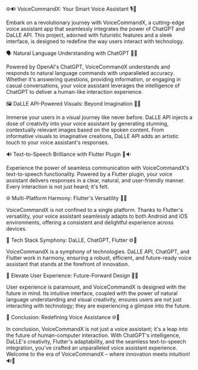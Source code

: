 
🌐🔊 VoiceCommandX: Your Smart Voice Assistant 🎙️🚀

Embark on a revolutionary journey with VoiceCommandX, a cutting-edge voice assistant app that seamlessly integrates the power of ChatGPT and DaLLE API. This project, adorned with futuristic features and a sleek interface, is designed to redefine the way users interact with technology.

🗣️ Natural Language Understanding with ChatGPT 🤖🌐

Powered by OpenAI's ChatGPT, VoiceCommandX understands and responds to natural language commands with unparalleled accuracy. Whether it's answering questions, providing information, or engaging in casual conversations, your voice assistant leverages the intelligence of ChatGPT to deliver a human-like interaction experience.

🖼️ DaLLE API-Powered Visuals: Beyond Imagination 🎨💡

Immerse your users in a visual journey like never before. DaLLE API injects a dose of creativity into your voice assistant by generating stunning, contextually relevant images based on the spoken content. From informative visuals to imaginative creations, DaLLE API adds an artistic touch to your voice assistant's responses.

🔊 Text-to-Speech Brilliance with Flutter Plugin 🚀🔉

Experience the power of seamless communication with VoiceCommandX's text-to-speech functionality. Powered by a Flutter plugin, your voice assistant delivers responses in a clear, natural, and user-friendly manner. Every interaction is not just heard; it's felt.

🌐 Multi-Platform Harmony: Flutter's Versatility 🔄📱

VoiceCommandX is not confined to a single platform. Thanks to Flutter's versatility, your voice assistant seamlessly adapts to both Android and iOS environments, offering a consistent and delightful experience across devices.

🚀 Tech Stack Symphony: DaLLE, ChatGPT, Flutter ⚙️🔧

VoiceCommandX is a symphony of technologies. DaLLE API, ChatGPT, and Flutter work in harmony, ensuring a robust, efficient, and future-ready voice assistant that stands at the forefront of innovation.

🌟 Elevate User Experience: Future-Forward Design 🌈🌟

User experience is paramount, and VoiceCommandX is designed with the future in mind. Its intuitive interface, coupled with the power of natural language understanding and visual creativity, ensures users are not just interacting with technology; they are experiencing a glimpse into the future.

🚀 Conclusion: Redefining Voice Assistance 🌐🔮

In conclusion, VoiceCommandX is not just a voice assistant; it's a leap into the future of human-computer interaction. With ChatGPT's intelligence, DaLLE's creativity, Flutter's adaptability, and the seamless text-to-speech integration, you've crafted an unparalleled voice assistant experience. Welcome to the era of VoiceCommandX – where innovation meets intuition! 🔊🌟
